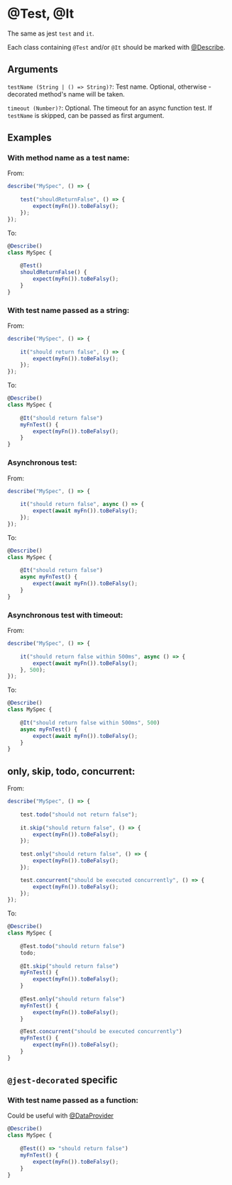 # @Test, @It

The same as jest `test` and `it`.

Each class containing `@Test` and/or `@It` should be marked with [@Describe](core/Describe.md).

## Arguments

`testName (String | () => String)?`: Test name. Optional, otherwise - decorated method's name will be taken. 

`timeout (Number)?`: Optional. The timeout for an async function test. If `testName` is skipped, can be passed as first argument.

## Examples

### With method name as a test name:

From:

```javascript
describe("MySpec", () => {
    
    test("shouldReturnFalse", () => {
        expect(myFn()).toBeFalsy();
    });
});
```

To:

```javascript
@Describe()
class MySpec {
    
    @Test()
    shouldReturnFalse() {
        expect(myFn()).toBeFalsy();
    }
}
```

### With test name passed as a string:

From:

```javascript
describe("MySpec", () => {
    
    it("should return false", () => {
        expect(myFn()).toBeFalsy();
    });
});
```

To:

```javascript
@Describe()
class MySpec {
    
    @It("should return false")
    myFnTest() {
        expect(myFn()).toBeFalsy();
    }
}
```

### Asynchronous test:

From:

```javascript
describe("MySpec", () => {
    
    it("should return false", async () => {
        expect(await myFn()).toBeFalsy();
    });
});
```

To:

```javascript
@Describe()
class MySpec {
    
    @It("should return false")
    async myFnTest() {
        expect(await myFn()).toBeFalsy();
    }
}
```

### Asynchronous test with timeout:

From:

```javascript
describe("MySpec", () => {
    
    it("should return false within 500ms", async () => {
        expect(await myFn()).toBeFalsy();
    }, 500);
});
```

To:

```javascript
@Describe()
class MySpec {
   
    @It("should return false within 500ms", 500)
    async myFnTest() {
        expect(await myFn()).toBeFalsy();
    }
}
```

## only, skip, todo, concurrent:

From:

```javascript
describe("MySpec", () => {
    
    test.todo("should not return false");
    
    it.skip("should return false", () => {
        expect(myFn()).toBeFalsy();
    });
    
    test.only("should return false", () => {
        expect(myFn()).toBeFalsy();
    });

    test.concurrent("should be executed concurrently", () => {
        expect(myFn()).toBeFalsy();
    });
});
```

To:

```javascript
@Describe()
class MySpec {
    
    @Test.todo("should return false")
    todo;
    
    @It.skip("should return false")
    myFnTest() {
        expect(myFn()).toBeFalsy();
    }
    
    @Test.only("should return false")
    myFnTest() {
        expect(myFn()).toBeFalsy();
    }

    @Test.concurrent("should be executed concurrently")
    myFnTest() {
        expect(myFn()).toBeFalsy();
    }
}
```

## `@jest-decorated` specific

### With test name passed as a function:

Could be useful with [@DataProvider](core/DataProvider.md)

```javascript
@Describe()
class MySpec {
    
    @Test(() => "should return false")
    myFnTest() {
        expect(myFn()).toBeFalsy();
    }
}
```
